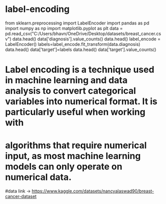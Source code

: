 # label-encoding
from sklearn.preprocessing import LabelEncoder 
import pandas as pd
import numpy as np
import matplotlib.pyplot as plt 
data = pd.read_csv("C:/Users/bhavn/OneDrive/Desktop/datasets/breast_cancer.csv")
data.head()
data['diagnosis'].value_counts()
data.head()
label_encode = LabelEncoder()
labels=label_encode.fit_transform(data.diagnosis)
data.head()
data['target']=labels
data.head()
data['target'].value_counts()

# Label encoding is a technique used in machine learning and data analysis to convert categorical variables into numerical format. It is particularly useful when working with 
# algorithms that require numerical input, as most machine learning models can only operate on numerical data.
#data link -> https://www.kaggle.com/datasets/nancyalaswad90/breast-cancer-dataset
